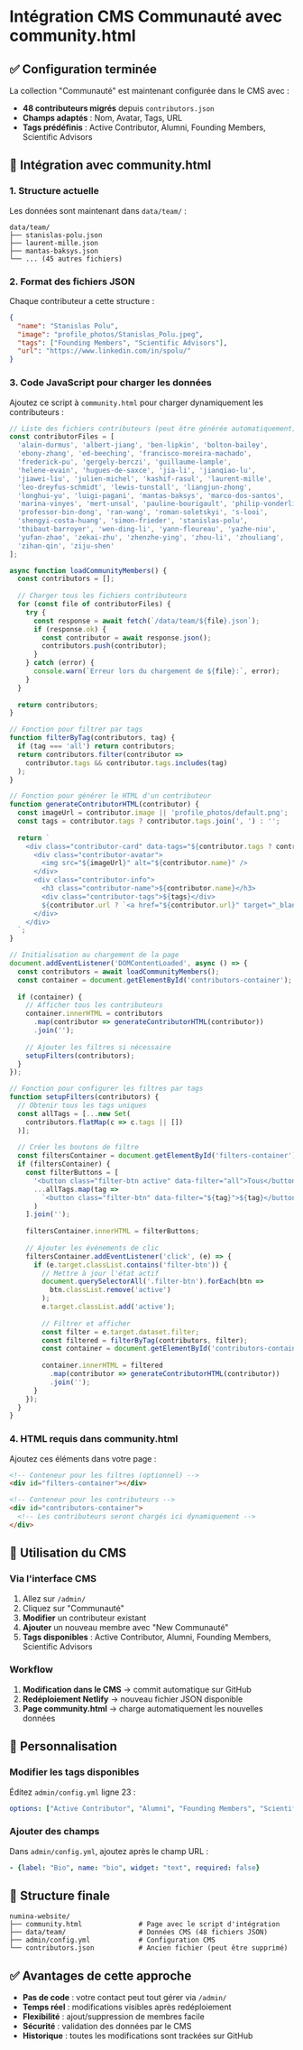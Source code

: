 # Intégration CMS Communauté avec community.html

## ✅ Configuration terminée

La collection "Communauté" est maintenant configurée dans le CMS avec :
- **48 contributeurs migrés** depuis `contributors.json`
- **Champs adaptés** : Nom, Avatar, Tags, URL
- **Tags prédéfinis** : Active Contributor, Alumni, Founding Members, Scientific Advisors

## 🔧 Intégration avec community.html

### 1. Structure actuelle

Les données sont maintenant dans `data/team/` :
```
data/team/
├── stanislas-polu.json
├── laurent-mille.json
├── mantas-baksys.json
└── ... (45 autres fichiers)
```

### 2. Format des fichiers JSON

Chaque contributeur a cette structure :
```json
{
  "name": "Stanislas Polu",
  "image": "profile_photos/Stanislas_Polu.jpeg", 
  "tags": ["Founding Members", "Scientific Advisors"],
  "url": "https://www.linkedin.com/in/spolu/"
}
```

### 3. Code JavaScript pour charger les données

Ajoutez ce script à `community.html` pour charger dynamiquement les contributeurs :

```javascript
// Liste des fichiers contributeurs (peut être générée automatiquement)
const contributorFiles = [
  'alain-durmus', 'albert-jiang', 'ben-lipkin', 'bolton-bailey',
  'ebony-zhang', 'ed-beeching', 'francisco-moreira-machado', 
  'frederick-pu', 'gergely-berczi', 'guillaume-lample',
  'helene-evain', 'hugues-de-saxce', 'jia-li', 'jianqiao-lu',
  'jiawei-liu', 'julien-michel', 'kashif-rasul', 'laurent-mille',
  'leo-dreyfus-schmidt', 'lewis-tunstall', 'liangjun-zhong',
  'longhui-yu', 'luigi-pagani', 'mantas-baksys', 'marco-dos-santos',
  'marina-vinyes', 'mert-unsal', 'pauline-bourigault', 'philip-vonderlind',
  'professor-bin-dong', 'ran-wang', 'roman-soletskyi', 's-looi',
  'shengyi-costa-huang', 'simon-frieder', 'stanislas-polu',
  'thibaut-barroyer', 'wen-ding-li', 'yann-fleureau', 'yazhe-niu',
  'yufan-zhao', 'zekai-zhu', 'zhenzhe-ying', 'zhou-li', 'zhouliang',
  'zihan-qin', 'ziju-shen'
];

async function loadCommunityMembers() {
  const contributors = [];
  
  // Charger tous les fichiers contributeurs
  for (const file of contributorFiles) {
    try {
      const response = await fetch(`/data/team/${file}.json`);
      if (response.ok) {
        const contributor = await response.json();
        contributors.push(contributor);
      }
    } catch (error) {
      console.warn(`Erreur lors du chargement de ${file}:`, error);
    }
  }
  
  return contributors;
}

// Fonction pour filtrer par tags
function filterByTag(contributors, tag) {
  if (tag === 'all') return contributors;
  return contributors.filter(contributor => 
    contributor.tags && contributor.tags.includes(tag)
  );
}

// Fonction pour générer le HTML d'un contributeur
function generateContributorHTML(contributor) {
  const imageUrl = contributor.image || 'profile_photos/default.png';
  const tags = contributor.tags ? contributor.tags.join(', ') : '';
  
  return `
    <div class="contributor-card" data-tags="${contributor.tags ? contributor.tags.join(' ') : ''}">
      <div class="contributor-avatar">
        <img src="${imageUrl}" alt="${contributor.name}" />
      </div>
      <div class="contributor-info">
        <h3 class="contributor-name">${contributor.name}</h3>
        <div class="contributor-tags">${tags}</div>
        ${contributor.url ? `<a href="${contributor.url}" target="_blank" class="contributor-link">Voir le profil</a>` : ''}
      </div>
    </div>
  `;
}

// Initialisation au chargement de la page
document.addEventListener('DOMContentLoaded', async () => {
  const contributors = await loadCommunityMembers();
  const container = document.getElementById('contributors-container');
  
  if (container) {
    // Afficher tous les contributeurs
    container.innerHTML = contributors
      .map(contributor => generateContributorHTML(contributor))
      .join('');
    
    // Ajouter les filtres si nécessaire
    setupFilters(contributors);
  }
});

// Fonction pour configurer les filtres par tags
function setupFilters(contributors) {
  // Obtenir tous les tags uniques
  const allTags = [...new Set(
    contributors.flatMap(c => c.tags || [])
  )];
  
  // Créer les boutons de filtre
  const filtersContainer = document.getElementById('filters-container');
  if (filtersContainer) {
    const filterButtons = [
      '<button class="filter-btn active" data-filter="all">Tous</button>',
      ...allTags.map(tag => 
        `<button class="filter-btn" data-filter="${tag}">${tag}</button>`
      )
    ].join('');
    
    filtersContainer.innerHTML = filterButtons;
    
    // Ajouter les événements de clic
    filtersContainer.addEventListener('click', (e) => {
      if (e.target.classList.contains('filter-btn')) {
        // Mettre à jour l'état actif
        document.querySelectorAll('.filter-btn').forEach(btn => 
          btn.classList.remove('active')
        );
        e.target.classList.add('active');
        
        // Filtrer et afficher
        const filter = e.target.dataset.filter;
        const filtered = filterByTag(contributors, filter);
        const container = document.getElementById('contributors-container');
        
        container.innerHTML = filtered
          .map(contributor => generateContributorHTML(contributor))
          .join('');
      }
    });
  }
}
```

### 4. HTML requis dans community.html

Ajoutez ces éléments dans votre page :

```html
<!-- Conteneur pour les filtres (optionnel) -->
<div id="filters-container"></div>

<!-- Conteneur pour les contributeurs -->
<div id="contributors-container">
  <!-- Les contributeurs seront chargés ici dynamiquement -->
</div>
```

## 🎯 Utilisation du CMS

### Via l'interface CMS
1. Allez sur `/admin/`
2. Cliquez sur "Communauté" 
3. **Modifier** un contributeur existant
4. **Ajouter** un nouveau membre avec "New Communauté"
5. **Tags disponibles** : Active Contributor, Alumni, Founding Members, Scientific Advisors

### Workflow
1. **Modification dans le CMS** → commit automatique sur GitHub
2. **Redéploiement Netlify** → nouveau fichier JSON disponible
3. **Page community.html** → charge automatiquement les nouvelles données

## 🔧 Personnalisation

### Modifier les tags disponibles
Éditez `admin/config.yml` ligne 23 :
```yaml
options: ["Active Contributor", "Alumni", "Founding Members", "Scientific Advisors", "Nouveau Tag"]
```

### Ajouter des champs
Dans `admin/config.yml`, ajoutez après le champ URL :
```yaml
- {label: "Bio", name: "bio", widget: "text", required: false}
```

## 📁 Structure finale

```
numina-website/
├── community.html              # Page avec le script d'intégration
├── data/team/                  # Données CMS (48 fichiers JSON)
├── admin/config.yml            # Configuration CMS
└── contributors.json           # Ancien fichier (peut être supprimé)
```

## ✅ Avantages de cette approche

- **Pas de code** : votre contact peut tout gérer via `/admin/`
- **Temps réel** : modifications visibles après redéploiement
- **Flexibilité** : ajout/suppression de membres facile
- **Sécurité** : validation des données par le CMS
- **Historique** : toutes les modifications sont trackées sur GitHub 